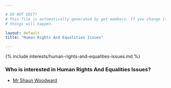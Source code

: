 ```yaml
---

# DO NOT EDIT!
# This file is automatically generated by get-members. If you change it, bad
# things will happen.

layout: default
title: "Human Rights And Equalities Issues"

---
```


{% include interests/human-rights-and-equalities-issues.md %}

### Who is interested in Human Rights And Equalities Issues?


* [Mr Shaun Woodward](/members/mr-shaun-woodward.html)
